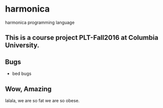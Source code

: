 # harmonica
harmonica programming language

## This is a course project PLT-Fall2016 at Columbia University.

## Bugs
- bed bugs

## Wow, Amazing
lalala, we are so fat we are so obese.
